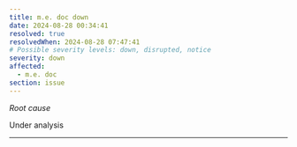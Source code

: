 ```yaml
---
title: m.e. doc down
date: 2024-08-28 00:34:41
resolved: true
resolvedWhen: 2024-08-28 07:47:41
# Possible severity levels: down, disrupted, notice
severity: down
affected:
  - m.e. doc
section: issue
---
```


*Root cause*

Under analysis

---


